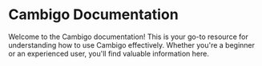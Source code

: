 # Cambigo Documentation

Welcome to the Cambigo documentation! This is your go-to resource for understanding how to use Cambigo effectively. Whether you're a beginner or an experienced user, you'll find valuable information here.